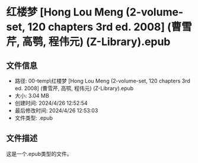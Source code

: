 ﻿# 红楼梦 [Hong Lou Meng (2-volume-set, 120 chapters 3rd ed. 2008] (曹雪芹, 高鹗, 程伟元) (Z-Library).epub

## 文件信息
- 路径: 00-temp\红楼梦 [Hong Lou Meng (2-volume-set, 120 chapters 3rd ed. 2008] (曹雪芹, 高鹗, 程伟元) (Z-Library).epub
- 大小: 3.04 MB
- 创建时间: 2024/4/26 12:52:54
- 最后修改时间: 2024/4/26 12:53:03
- 文件类型: .epub

## 文件描述
这是一个.epub类型的文件。

